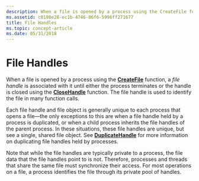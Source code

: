 ```yaml
---
description: When a file is opened by a process using the CreateFile function, a file handle is associated with it until either the process terminates or the handle is closed using the CloseHandle function.
ms.assetid: c8188e28-ec1b-4746-86f6-5996ff271677
title: File Handles
ms.topic: concept-article
ms.date: 05/31/2018
---
```


# File Handles

When a file is opened by a process using the [**CreateFile**](/windows/desktop/api/FileAPI/nf-fileapi-createfilea) function, a *file handle* is associated with it until either the process terminates or the handle is closed using the [**CloseHandle**](/windows/desktop/api/handleapi/nf-handleapi-closehandle) function. The file handle is used to identify the file in many function calls.

Each file handle and file object is generally unique to each process that opens a file—the only exceptions to this are when a file handle held by a process is duplicated, or when a child process inherits the file handles of the parent process. In these situations, these file handles are unique, but see a single, shared file object. See [**DuplicateHandle**](/windows/desktop/api/handleapi/nf-handleapi-duplicatehandle) for more information on duplicating file handles held by processes.

Note that while the file handles are typically private to a process, the file data that the file handles point to is not. Therefore, processes and threads that share the same file must synchronize their access. For most operations on a file, a process identifies the file through its private pool of handles.

 

 

